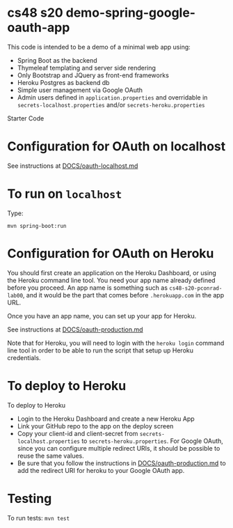 # cs48 s20 demo-spring-google-oauth-app

This code is intended to be a demo of a minimal web app using:
* Spring Boot as the backend
* Thymeleaf templating and server side rendering
* Only Bootstrap and JQuery as front-end frameworks
* Heroku Postgres as backend db
* Simple user management via Google OAuth
* Admin users defined in `application.properties` and overridable in `secrets-localhost.properties`
  and/or `secrets-heroku.properties`

Starter Code

# Configuration for OAuth on localhost

See instructions at [DOCS/oauth-localhost.md](DOCS/oauth-localhost.md)

# To run on `localhost`

Type:

```
mvn spring-boot:run
```

# Configuration for OAuth on Heroku


You should first create an application on the Heroku Dashboard, or using the Heroku command line tool.   You need your app name already defined before you proceed.  An app name is something such as `cs48-s20-pconrad-lab00`, and it would be the part that comes before `.herokuapp.com` in the app URL.

Once you have an app name, you can set up your app for Heroku.

See instructions at [DOCS/oauth-production.md](DOCS/oauth-production.md)

Note that for Heroku, you will need to login with the `heroku login`
command line tool in order to be able to run the script that setup up
Heroku credentials.


# To deploy to Heroku

To deploy to Heroku
* Login to the Heroku Dashboard and create a new Heroku App
* Link your GitHub repo to the app on the deploy screen
* Copy your client-id and client-secret from `secrets-localhost.properties` to `secrets-heroku.properties`.   For Google OAuth, since you can configure multiple redirect URIs, it should be possible to reuse the same values.
* Be sure that you follow the instructions in [DOCS/oauth-production.md](DOCS/oauth-production.md) to add the redirect URI for heroku to your Google OAuth app.


# Testing

To run tests: `mvn test`




